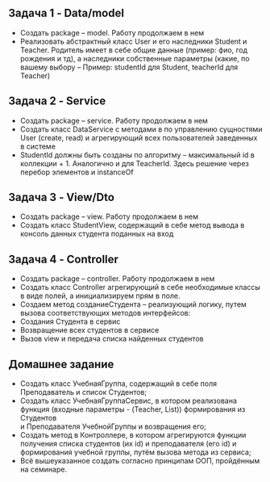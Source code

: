 ## Задача 1 - Data/model

* Создать package – model. Работу продолжаем в нем
* Реализовать абстрактный класс User и его наследники Student и Teacher.
  Родитель имеет в себе общие данные (пример: фио, год рождения и тд), а
  наследники собственные параметры (какие, по вашему выбору – Пример:
  studentId для Student, teacherId для Teacher)

## Задача 2 - Service

* Создать package – service. Работу продолжаем в нем
* Создать класс DataService с методами в по управлению сущностями User
  (create, read) и агрегирующий всех пользователей заведенных в системе
* StudentId должны быть созданы по алгоритму – максимальный id в
  коллекции + 1. Аналогично и для TeacherId. Здесь решение через перебор
  элементов и instanceOf

## Задача 3 - View/Dto

* Создать package – view. Работу продолжаем в нем
* Создать класс StudentView, содержащий в себе метод вывода в консоль
  данных студента поданных на вход

## Задача 4 - Controller

* Создать package – controller. Работу продолжаем в нем
* Создать класс Controller агрегирующий в себе необходимые классы в виде
  полей, а инициализируем прям в поле.
* Создаем метод созданиеСтудента – реализующий логику, путем вызова
  соответствующих методов интерфейсов:
* Создания Студента в сервис
* Возвращение всех студентов в сервисе
* Вызов view и передача списка найденных студентов

## Домашнее задание

* Создать класс УчебнаяГруппа, содержащий в себе поля Преподаватель и список Студентов;
* Создать класс УчебнаяГруппаСервис, в котором реализована функция
  (входные параметры - (Teacher, List<Strudent>)) формирования из Студентов  
  и Преподавателя УчебнойГруппы и возвращения его;
* Создать метод в Контроллере, в котором агрегируются функции получения
  списка студентов (их id) и преподавателя (его id) и формирования
  учебной группы, путём вызова метода из сервиса;
* Всё вышеуказанное создать согласно принципам ООП, пройдённым на семинаре.
